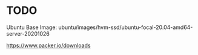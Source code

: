 
# TODO

Ubuntu Base Image: ubuntu/images/hvm-ssd/ubuntu-focal-20.04-amd64-server-20201026

https://www.packer.io/downloads
